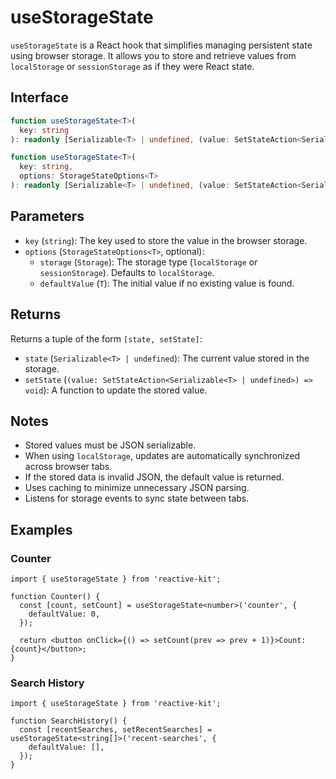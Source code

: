 # useStorageState

`useStorageState` is a React hook that simplifies managing persistent state using browser storage.
It allows you to store and retrieve values from `localStorage` or `sessionStorage` as if they were React state.

## Interface

```ts
function useStorageState<T>(
  key: string
): readonly [Serializable<T> | undefined, (value: SetStateAction<Serializable<T> | undefined>) => void];

function useStorageState<T>(
  key: string,
  options: StorageStateOptions<T>
): readonly [Serializable<T> | undefined, (value: SetStateAction<Serializable<T> | undefined>) => void];
```

## Parameters

- `key` (`string`): The key used to store the value in the browser storage.
- `options` (`StorageStateOptions<T>`, optional):
  - `storage` (`Storage`): The storage type (`localStorage` or `sessionStorage`). Defaults to `localStorage`.
  - `defaultValue` (`T`): The initial value if no existing value is found.

## Returns

Returns a tuple of the form `[state, setState]`:

- `state` (`Serializable<T> | undefined`): The current value stored in the storage.
- `setState` (`(value: SetStateAction<Serializable<T> | undefined>) => void`): A function to update the stored value.

## Notes

- Stored values must be JSON serializable.
- When using `localStorage`, updates are automatically synchronized across browser tabs.
- If the stored data is invalid JSON, the default value is returned.
- Uses caching to minimize unnecessary JSON parsing.
- Listens for storage events to sync state between tabs.

## Examples

### Counter

```tsx
import { useStorageState } from 'reactive-kit';

function Counter() {
  const [count, setCount] = useStorageState<number>('counter', {
    defaultValue: 0,
  });

  return <button onClick={() => setCount(prev => prev + 1)}>Count: {count}</button>;
}
```

### Search History

```tsx
import { useStorageState } from 'reactive-kit';

function SearchHistory() {
  const [recentSearches, setRecentSearches] = useStorageState<string[]>('recent-searches', {
    defaultValue: [],
  });
}
```
